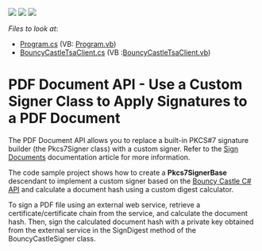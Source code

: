 <!-- default badges list -->
![](https://img.shields.io/endpoint?url=https://codecentral.devexpress.com/api/v1/VersionRange/247712953/20.2.1%2B)
[![](https://img.shields.io/badge/Open_in_DevExpress_Support_Center-FF7200?style=flat-square&logo=DevExpress&logoColor=white)](https://supportcenter.devexpress.com/ticket/details/T871584)
[![](https://img.shields.io/badge/📖_How_to_use_DevExpress_Examples-e9f6fc?style=flat-square)](https://docs.devexpress.com/GeneralInformation/403183)
<!-- default badges end -->
<!-- default file list -->
*Files to look at*:
* [Program.cs](./CS/CustomSigner/Program.cs) (VB: [Program.vb](./VB/CustomSigner/Program.vb))
* [BouncyCastleTsaClient.cs](./CS/CustomSigner/BouncyCastleSigner.cs)  (VB :[BouncyCastleTsaClient.vb](./VB/CustomSigner/BouncyCastleSigner.vb))
<!-- default file list end -->

# PDF Document API - Use a Custom Signer Class to Apply Signatures to a PDF Document

The PDF Document API allows you to replace a built-in PKCS#7 signature builder (the Pkcs7Signer class) with a custom signer. Refer to the [Sign Documents](https://docs.devexpress.com/OfficeFileAPI/114623/pdf-document-api/document-security/sign-documents) documentation article for more information.

The code sample project shows how to create a **Pkcs7SignerBase** descendant to implement a custom signer based on the [Bouncy Castle C# API](https://www.bouncycastle.org/csharp/index.html) and calculate a document hash using a custom digest calculator.

To sign a PDF file using an external web service, retrieve a certificate/certificate chain from the service, and calculate the document hash. Then, sign the calculated document hash with a private key obtained from the external service in the SignDigest method of the BouncyCastleSigner class.
